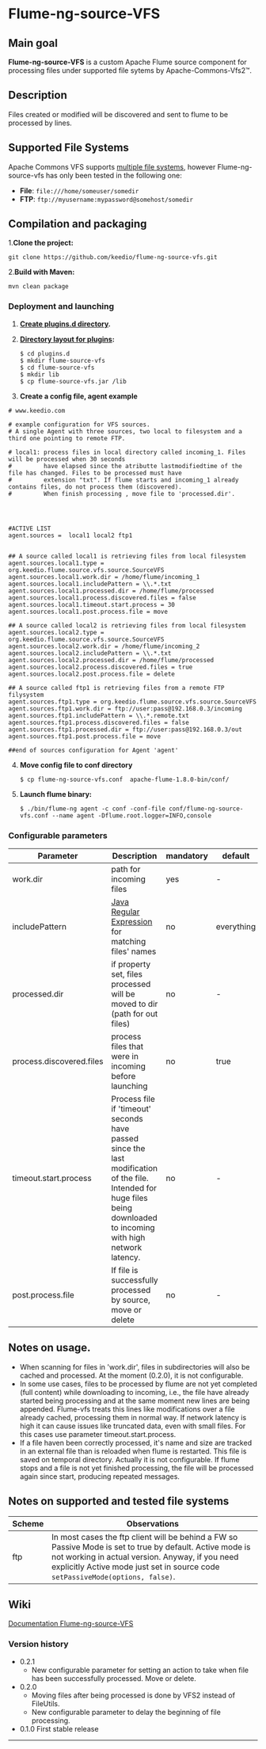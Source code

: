 # Flume-ng-source-VFS

## Main goal
**Flume-ng-source-VFS** is a custom Apache Flume source component for processing files under supported file sytems by Apache-Commons-Vfs2™.

## Description
Files created or modified will be discovered and sent to flume to be processed by lines.

## Supported File Systems
Apache Commons VFS supports [multiple file systems](https://commons.apache.org/proper/commons-vfs/filesystems.html), however Flume-ng-source-vfs has only been tested in the following one:

* **File**: `file:///home/someuser/somedir`
* **FTP**:  `ftp://myusername:mypassword@somehost/somedir`

## Compilation and packaging
1.**Clone the project:**
```
git clone https://github.com/keedio/flume-ng-source-vfs.git
```

2.**Build with Maven:**
```
mvn clean package
```

### Deployment and launching ###

1. **[Create plugins.d directory](https://flume.apache.org/FlumeUserGuide.html#the-plugins-d-directory).**
2. **[Directory layout for plugins](https://flume.apache.org/FlumeUserGuide.html#directory-layout-for-plugins):**

    ```
    $ cd plugins.d
    $ mkdir flume-source-vfs
    $ cd flume-source-vfs
    $ mkdir lib
    $ cp flume-source-vfs.jar /lib
     ```

3. **Create a config file, agent example**
````
# www.keedio.com

# example configuration for VFS sources.
# A single Agent with three sources, two local to filesystem and a third one pointing to remote FTP.

# local1: process files in local directory called incoming_1. Files will be processed when 30 seconds
#         have elapsed since the atributte lastmodifiedtime of the file has changed. Files to be processed must have
#         extension "txt". If flume starts and incoming_1 already contains files, do not process them (discovered).
#         When finish processing , move file to 'processed.dir'.




#ACTIVE LIST
agent.sources =  local1 local2 ftp1


## A source called local1 is retrieving files from local filesystem
agent.sources.local1.type = org.keedio.flume.source.vfs.source.SourceVFS
agent.sources.local1.work.dir = /home/flume/incoming_1
agent.sources.local1.includePattern = \\.*.txt
agent.sources.local1.processed.dir = /home/flume/processed
agent.sources.local1.process.discovered.files = false
agent.sources.local1.timeout.start.process = 30
agent.sources.local1.post.process.file = move

## A source called local2 is retrieving files from local filesystem
agent.sources.local2.type = org.keedio.flume.source.vfs.source.SourceVFS
agent.sources.local2.work.dir = /home/flume/incoming_2
agent.sources.local2.includePattern = \\.*.txt
agent.sources.local2.processed.dir = /home/flume/processed
agent.sources.local2.process.discovered.files = true
agent.sources.local2.post.process.file = delete

## A source called ftp1 is retrieving files from a remote FTP filysystem
agent.sources.ftp1.type = org.keedio.flume.source.vfs.source.SourceVFS
agent.sources.ftp1.work.dir = ftp://user:pass@192.168.0.3/incoming
agent.sources.ftp1.includePattern = \\.*.remote.txt
agent.sources.ftp1.process.discovered.files = false
agent.sources.ftp1.processed.dir = ftp://user:pass@192.168.0.3/out
agent.sources.ftp1.post.process.file = move

##end of sources configuration for Agent 'agent'
````


4. **Move config file to conf directory**

     ```
     $ cp flume-ng-source-vfs.conf  apache-flume-1.8.0-bin/conf/
     ```

5. **Launch flume binary:**

     ```
    $ ./bin/flume-ng agent -c conf -conf-file conf/flume-ng-source-vfs.conf --name agent -Dflume.root.logger=INFO,console
     ```

### Configurable parameters

|Parameter|Description|mandatory|default|observations|
|------|-----------|---|----|---|
|work.dir|path for incoming files|yes|-|/home/flume/incoming|
|includePattern| [Java Regular Expression](https://docs.oracle.com/javase/7/docs/api/java/util/regex/Pattern.html) for matching files' names|no|everything|"\\\\.*.txt" just txt files|
|processed.dir|if property set, files processed will be moved to dir (path for out files)|no|-|/home/flume/out, remember check for permissions
|process.discovered.files|process files that were in incoming before launching|no|true|true or false|
|timeout.start.process|Process file if 'timeout' seconds have passed since the last modification of the file. Intended for huge files being downloaded to incoming with high network latency. |no|- |For example 60 (seconds), The timeout set by this property is recalculated basis on 'getFileSystem.getLastModTimeAccuracy'|
|post.process.file|If file is successfully processed by source, move or delete|no|-|move or delete. Rememeber to check for permissions. If move files is set but target directory does not exists, file will not be moved.|

## Notes on usage.
+ When scanning for files in 'work.dir', files in subdirectories will also be cached and processed. At the moment (0.2.0), it is not configurable.
+ In some use cases, files to be processed by flume are not yet completed (full content) while downloading to incoming, i.e., the file have already started being processing and at the same moment new lines are being appended. Flume-vfs treats this lines like modifications over a file already cached, processing them in normal way. If network latency is high it can cause issues like truncated data, even with small files. For this cases use parameter timeout.start.process.
+ If a file haven been correctly processed, it's name and size are tracked in an external file than is reloaded when flume is restarted. This file is saved on temporal directory. Actually it is not configurable. If flume stops and a file is not yet finished processing, the file will be processed again since start, producing repeated messages.

## Notes on supported and tested file systems ##

| Scheme | Observations |
| ------ | ------ |
|  ftp  |   In most cases the ftp client will be behind a FW so Passive Mode is set to true by default. Active mode is not working in actual version. Anyway, if you need explicitly Active mode just set in source code `setPassiveMode(options, false)`.

## Wiki
 [Documentation Flume-ng-source-VFS](https://github.com/keedio/Flume-ng-source-VFS/wiki)

### Version history #####
- 0.2.1
    + New configurable parameter for setting an action to take when file has been successfully processed. Move or delete.
- 0.2.0
    + Moving files after being processed is done by VFS2 instead of FileUtils.
    + New configurable parameter to delay the beginning of file processing.
- 0.1.0 First stable release
* * *